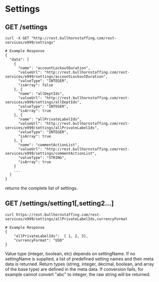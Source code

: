 # Settings

## GET /settings

``` shell
curl -X GET "http://rest.bullhornstaffing.com/rest-services/e999/settings"

# Example Response
{
  "data": [
    {
      "name": "accountLockoutDuration",
      "valueUrl": "http://rest.bullhornstaffing.com/rest-services/e999/settings/accountLockoutDuration",
      "valueType": "INTEGER",
      "isArray": false
    }, {
      "name": "allDeptIds",
      "valueUrl": "http://rest.bullhornstaffing.com/rest-services/e999/settings/allDeptIds",
      "valueType": "INTEGER",
      "isArray": true
    }, {
      "name": "allPrivateLabelIds",
      "valueUrl": "http://rest.bullhornstaffing.com/rest-services/e999/settings/allPrivateLabelIds",
      "valueType": "INTEGER",
      "isArray": true
    }, {
      "name": "commentActionList",
      "valueUrl": "http://rest.bullhornstaffing.com/rest-services/e999/settings/commentActionList",
      "valueType": "STRING",
      "isArray": true
    }
    ...
  ]
}
```

returns the complete list of settings.

## GET /settings/setting1[,setting2...]

``` shell
curl https://rest.bullhornstaffing.com/rest-services/e999/settings/allPrivateLabelIds,currencyFormat

# Example Response
{
    "allPrivateLabelIds":  [ 1, 2, 3],
    "currencyFormat": "USD"
}
```

Value type (integer, boolean, etc) depends on settingName.
If no settingName is supplied, a list of predefined setting names and their meta data is returned. Return types (string, integer, decimal, boolean, and array of the base type) are defined in the meta data. If conversion fails, for example cannot convert "abc" to integer, the raw string will be returned.
